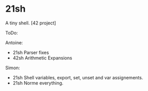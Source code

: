 # 21sh
A tiny shell. [42 project]

ToDo:

Antoine:
- 21sh Parser fixes
- 42sh Arithmetic Expansions

Simon:
- 21sh Shell variables, export, set, unset and var assignements.
- 21sh Norme everything.
